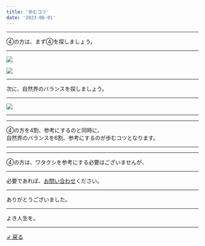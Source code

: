```yaml
---
title: '歩むコツ'
date: '2023-06-01'
---
```

***
④の方は、まず④を探しましょう。
***
![](/images/00.jpg)

![](/images/00_.jpg)
***
次に、自然界のバランスを探しましょう。
***
![](/images/00__.jpg)
***
***
④の方を4割、参考にするのと同時に、    
自然界のバランスを6割、参考にするのが歩むコツとなります。
***
***
④の方は、ワタクシを参考にする必要はございませんが、
***
必要であれば、[お問い合わせ](https://thebase.in/inquiry/01234567890)ください。
***
ありがとうございました。
***
よき人生を。
***
[ ↲ 戻る ](/posts/0)

